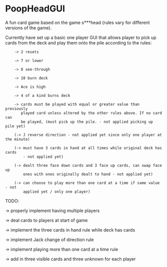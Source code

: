 # PoopHeadGUI

A fun card game based on the game s***head (rules vary for different versions of the game). 


Currently have set up a basic one player GUI that allows player to pick up cards from the deck
and play them onto the pile according to the rules:
        
        -> 2 resets 
        
        -> 7 or lower
        
        -> 8 see-through
        
        -> 10 burn deck
        
        -> Ace is high
        
        -> 4 of a kind burns deck

        -> cards must be played with equal or greater value than previously 
           played card unless altered by the other rules above. If no card can 
           be played, (must pick up the pile. - not applied picking up pile yet)

        (-> J reverse direction - not applied yet since only one player at the minute)
        
        (-> must have 3 cards in hand at all times while original deck has cards
            - not applied yet)
        
        (-> dealt three face down cards and 3 face up cards, can swap face up 
            ones with ones originally dealt to hand - not applied yet)
        
        (-> can choose to play more than one card at a time if same value - not 
            applied yet / only one player)
        

TODO:

-> properly implement having multiple players 

-> deal cards to players at start of game

-> implement the three cards in hand rule while deck has cards

-> implement Jack change of direction rule

-> implement playing more than one card at a time rule

-> add in three visible cards and three unknown for each player